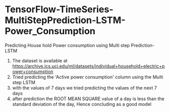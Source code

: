 # TensorFlow-TimeSeries-MultiStepPrediction-LSTM-Power_Consumption
Predicting House hold Power consumption using Multi step Prediction-LSTM

1) The dataset is available at https://archive.ics.uci.edu/ml/datasets/individual+household+electric+power+consumption
2) Tried predicting the 'Active power consumption' column using the Multi step LSTM
3) with the values of 7 days we tried predicting the values of the next 7 days
4) after prediction the ROOT MEAN SQUARE value of a day is less than the standard deviation of the day, Hence concluding as a good model
